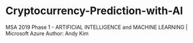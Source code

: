 # Cryptocurrency-Prediction-with-AI
MSA 2019 Phase 1 - ARTIFICIAL INTELLIGENCE and MACHINE LEARNING | Microsoft Azure
Author: Andy Kim
